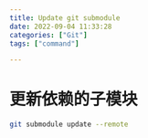```yaml
---
title: Update git submodule
date: 2022-09-04 11:33:28
categories: ["Git"]
tags: ["command"]

---
```


# 更新依赖的子模块

```bash
git submodule update --remote
```

